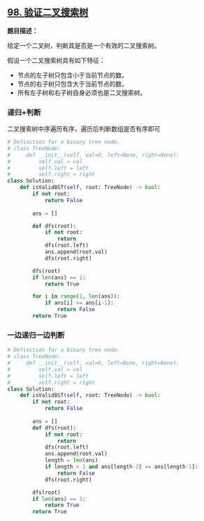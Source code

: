 ## [98. 验证二叉搜索树](https://leetcode-cn.com/problems/validate-binary-search-tree/)

**题目描述：**

给定一个二叉树，判断其是否是一个有效的二叉搜索树。

假设一个二叉搜索树具有如下特征：

- 节点的左子树只包含小于当前节点的数。
- 节点的右子树只包含大于当前节点的数。
- 所有左子树和右子树自身必须也是二叉搜索树。

### 递归+判断

二叉搜索树中序遍历有序，遍历后判断数组是否有序即可

```python
# Definition for a binary tree node.
# class TreeNode:
#     def __init__(self, val=0, left=None, right=None):
#         self.val = val
#         self.left = left
#         self.right = right
class Solution:
    def isValidBST(self, root: TreeNode) -> bool:
        if not root:
            return False
        
        ans = []

        def dfs(root):
            if not root:
                return
            dfs(root.left)
            ans.append(root.val)
            dfs(root.right)

        dfs(root)
        if len(ans) == 1:
            return True

        for i in range(1, len(ans)):
            if ans[i] <= ans[i-1]:
                return False
        return True
```

### 一边递归一边判断

```python
# Definition for a binary tree node.
# class TreeNode:
#     def __init__(self, val=0, left=None, right=None):
#         self.val = val
#         self.left = left
#         self.right = right
class Solution:
    def isValidBST(self, root: TreeNode) -> bool:
        if not root:
            return False
        
        ans = []
        def dfs(root):
            if not root:
                return
            dfs(root.left)
            ans.append(root.val)
            length = len(ans)
            if length > 1 and ans[length-2] >= ans[length-1]:
                return False
            dfs(root.right)

        dfs(root)
        if len(ans) == 1:
            return True
        return True
```

